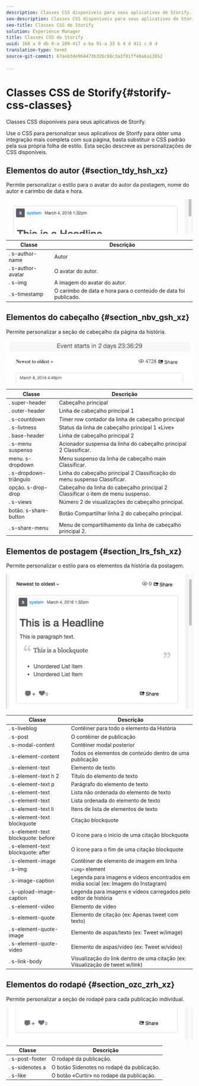 ```yaml
---
description: Classes CSS disponíveis para seus aplicativos de Storify.
seo-description: Classes CSS disponíveis para seus aplicativos de Storify.
seo-title: Classes CSS de Storify
solution: Experience Manager
title: Classes CSS de Storify
uuid: 168 a 0 db 0-a 209-417 a-ba 91-a 33 b 4 d 411 c 8 d
translation-type: tm+mt
source-git-commit: 67aeb3de964473b326c88c3a3f81ff48a6a12652

---
```



# Classes CSS de Storify{#storify-css-classes}

Classes CSS disponíveis para seus aplicativos de Storify.

Use o CSS para personalizar seus aplicativos de Storify para obter uma integração mais completa com sua página, basta substituir o CSS padrão pela sua própria folha de estilo. Esta seção descreve as personalizações de CSS disponíveis.

## Elementos do autor {#section_tdy_hsh_xz}

Permite personalizar o estilo para o avatar do autor da postagem, nome do autor e carimbo de data e hora.

![](assets/StorifyAuthorCSS.png)

| Classe | Descrição |
|---|---|
| . s-author-name | Autor |
| . s-author-avatar | O avatar do autor. |
| . s-img | A imagem do avatar do autor. |
| . s-timestamp | O carimbo de data e hora para o conteúdo de data foi publicado. |

## Elementos do cabeçalho {#section_nbv_gsh_xz}

Permite personalizar a seção de cabeçalho da página da história.

![](assets/StorifyHeaderCSS-countdown-1.png)

| **Classe** | **Descrição** |
|---|---|
| . super-header | Cabeçalho principal |
| . outer-header | Linha de cabeçalho principal 1 |
| . s-countdown | Timer row contador da linha de cabeçalho principal |
| . s-livtness | Status da linha de cabeçalho principal 1 «Live» |
| . base-header | Linha de cabeçalho principal 2 |
| . s-menu suspenso | Acionador suspensa da linha do cabeçalho principal 2 Classificar. |
| menu. s-dropdown | Menu suspenso da linha de cabeçalho main Classificar. |
| . s-dropdown-triângulo | Linha do cabeçalho principal 2 Classificação do menu suspenso Classificar. |
| opção. s-drop-drop | Cabeçalho da linha do cabeçalho principal 2 Classificar o item de menu suspenso. |
| . s-views | Número 2 de visualizações do cabeçalho principal. |
| botão. s-share-button | Botão Compartilhar linha 2 do cabeçalho principal. |
| . s-share-menu | Menu de compartilhamento da linha de cabeçalho principal 2. |

## Elementos de postagem {#section_lrs_fsh_xz}

Permite personalizar o estilo para os elementos da história da postagem.

![](assets/StorifyPostCSS.png)

| **Classe** | **Descrição** |
|---|---|
| . s-liveblog | Contêiner para todo o elemento da História |
| . s-post | O contêiner de publicação |
| . s-modal-content | Contêiner modal posterior |
| . s-element-content | Todos os elementos de conteúdo dentro de uma publicação |
| . s-element-text | Elemento de texto |
| . s-element-text h 2 | Título do elemento de texto |
| . s-element-text p | Parágrafo do elemento de texto |
| . s-element-text | Lista não ordenada do elemento de texto |
| . s-element-text | Lista ordenada do elemento de texto |
| . s-element-text li | Itens de lista de elementos de texto |
| . s-element-text blockquote | Citação blockquote |
| . s-element-text blockquote: before | O ícone para o início de uma citação blockquote |
| . s-element-text blockquote: after | O ícone para o fim de uma citação blockquote |
| . s-element-image | Contêiner de elemento de imagem em linha |
| . s-img | `<img>` element |
| . s-image-caption | Legenda para imagens e vídeos encontrados em mídia social (ex: Imagem do Instagram) |
| . s-upload-image-caption | Legenda para imagens e vídeos carregados pelo editor de história |
| . s-element-video | Elemento de vídeo |
| . s-element-quote | Elemento de citação (ex: Apenas tweet com texto) |
| . s-element-quote-image | Elemento de aspas/texto (ex: Tweet w/image) |
| . s-element-quote-video | Elemento de aspas/vídeo (ex: Tweet w/vídeo) |
| . s-link-body | Visualização do link dentro de uma citação (ex: Visualização de tweet w/link) |

## Elementos do rodapé {#section_ozc_zrh_xz}

Permite personalizar a seção de rodapé para cada publicação individual.

![](assets/storify_CSS_footer.png)

| **Classe** | **Descrição** |
|---|---|
| . s-post-footer | O rodapé da publicação. |
| . s-sidenotes a | O botão Sidenotes no rodapé da publicação. |
| . s-like | O botão «Curtir» no rodapé da publicação. |
